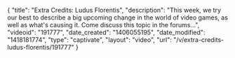 {
    "title": "Extra Credits: Ludus Florentis",
    "description": "This week, we try our best to describe a big upcoming change in the world of video games, as well as what's causing it. Come discuss this topic in the forums...",
    "videoid": "191777",
    "date_created": "1406055195",
    "date_modified": "1418181774",
    "type": "captivate",
    "layout": "video",
    "url": "\/v\/extra-credits-ludus-florentis\/191777"
}